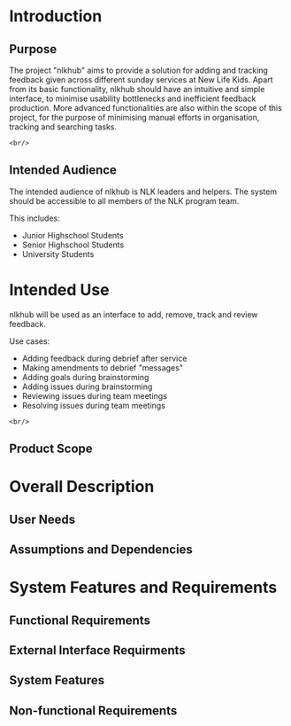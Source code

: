 # Introduction

## Purpose

The project "nlkhub" aims to provide a solution for adding and tracking feedback given across different sunday services at New Life Kids. Apart from its basic functionality, nlkhub should have an intuitive and simple interface, to minimise usability bottlenecks and inefficient feedback production. More advanced functionalities are also within the scope of this project, for the purpose of minimising manual efforts in organisation, tracking and searching tasks.

`<br/>`

## Intended Audience

The intended audience of nlkhub is NLK leaders and helpers. The system should be accessible to all members of the NLK program team.

This includes:

* Junior Highschool Students
* Senior Highschool Students
* University Students

# Intended Use

nlkhub will be used as an interface to add, remove, track and review feedback.

Use cases:

* Adding feedback during debrief after service
* Making amendments to debrief "messages"
* Adding goals during brainstorming
* Adding issues during brainstorming
* Reviewing issues during team meetings
* Resolving issues during team meetings

`<br/>`

## Product Scope

# Overall Description

## User Needs

## Assumptions and Dependencies

# System Features and Requirements

## Functional Requirements

## External Interface Requirments

## System Features

## Non-functional Requirements
